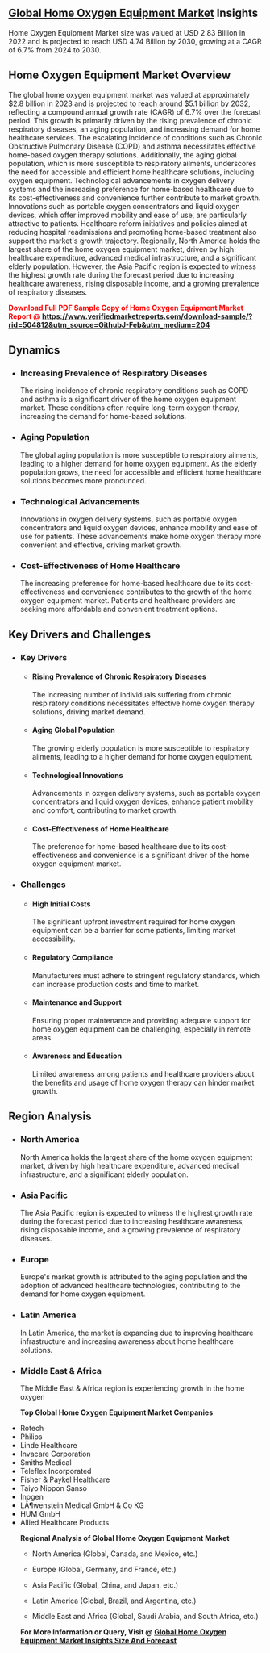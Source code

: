 <h2><a href="https://www.verifiedmarketreports.com/download-sample/?rid=504812&amp;utm_source=GithubJ&amp;utm_medium=204" target="_blank">Global Home Oxygen Equipment Market</a> Insights</h2><p>Home Oxygen Equipment Market size was valued at USD 2.83 Billion in 2022 and is projected to reach USD 4.74 Billion by 2030, growing at a CAGR of 6.7% from 2024 to 2030.</p><p> <h2>Home Oxygen Equipment Market Overview</h2> <p>The global home oxygen equipment market was valued at approximately $2.8 billion in 2023 and is projected to reach around $5.1 billion by 2032, reflecting a compound annual growth rate (CAGR) of 6.7% over the forecast period. This growth is primarily driven by the rising prevalence of chronic respiratory diseases, an aging population, and increasing demand for home healthcare services. The escalating incidence of conditions such as Chronic Obstructive Pulmonary Disease (COPD) and asthma necessitates effective home-based oxygen therapy solutions. Additionally, the aging global population, which is more susceptible to respiratory ailments, underscores the need for accessible and efficient home healthcare solutions, including oxygen equipment. Technological advancements in oxygen delivery systems and the increasing preference for home-based healthcare due to its cost-effectiveness and convenience further contribute to market growth. Innovations such as portable oxygen concentrators and liquid oxygen devices, which offer improved mobility and ease of use, are particularly attractive to patients. Healthcare reform initiatives and policies aimed at reducing hospital readmissions and promoting home-based treatment also support the market's growth trajectory. Regionally, North America holds the largest share of the home oxygen equipment market, driven by high healthcare expenditure, advanced medical infrastructure, and a significant elderly population. However, the Asia Pacific region is expected to witness the highest growth rate during the forecast period due to increasing healthcare awareness, rising disposable income, and a growing prevalence of respiratory diseases. </p> <p><strong><p><span class=""><span style="color: #ff0000;"><strong>Download Full PDF Sample Copy of Home Oxygen Equipment Market Report</strong> @ </span><a href="https://www.verifiedmarketreports.com/download-sample/?rid=504812&amp;utm_source=GithubJ-Feb&amp;utm_medium=204" target="_blank">https://www.verifiedmarketreports.com/download-sample/?rid=504812&amp;utm_source=GithubJ-Feb&amp;utm_medium=204</a></span></p></strong></p> <h2>Dynamics</h2> <ul> <li><h3>Increasing Prevalence of Respiratory Diseases</h3> <p>The rising incidence of chronic respiratory conditions such as COPD and asthma is a significant driver of the home oxygen equipment market. These conditions often require long-term oxygen therapy, increasing the demand for home-based solutions. </p> </li> <li><h3>Aging Population</h3> <p>The global aging population is more susceptible to respiratory ailments, leading to a higher demand for home oxygen equipment. As the elderly population grows, the need for accessible and efficient home healthcare solutions becomes more pronounced. </p> </li> <li><h3>Technological Advancements</h3> <p>Innovations in oxygen delivery systems, such as portable oxygen concentrators and liquid oxygen devices, enhance mobility and ease of use for patients. These advancements make home oxygen therapy more convenient and effective, driving market growth. </p> </li> <li><h3>Cost-Effectiveness of Home Healthcare</h3> <p>The increasing preference for home-based healthcare due to its cost-effectiveness and convenience contributes to the growth of the home oxygen equipment market. Patients and healthcare providers are seeking more affordable and convenient treatment options. </p> </li> </ul> <h2>Key Drivers and Challenges</h2> <ul> <li><h3>Key Drivers</h3> <ul> <li><h4>Rising Prevalence of Chronic Respiratory Diseases</h4> <p>The increasing number of individuals suffering from chronic respiratory conditions necessitates effective home oxygen therapy solutions, driving market demand. </p> </li> <li><h4>Aging Global Population</h4> <p>The growing elderly population is more susceptible to respiratory ailments, leading to a higher demand for home oxygen equipment. </p> </li> <li><h4>Technological Innovations</h4> <p>Advancements in oxygen delivery systems, such as portable oxygen concentrators and liquid oxygen devices, enhance patient mobility and comfort, contributing to market growth. </p> </li> <li><h4>Cost-Effectiveness of Home Healthcare</h4> <p>The preference for home-based healthcare due to its cost-effectiveness and convenience is a significant driver of the home oxygen equipment market. </p> </li> </ul> </li> <li><h3>Challenges</h3> <ul> <li><h4>High Initial Costs</h4> <p>The significant upfront investment required for home oxygen equipment can be a barrier for some patients, limiting market accessibility. </p> </li> <li><h4>Regulatory Compliance</h4> <p>Manufacturers must adhere to stringent regulatory standards, which can increase production costs and time to market. </p> </li> <li><h4>Maintenance and Support</h4> <p>Ensuring proper maintenance and providing adequate support for home oxygen equipment can be challenging, especially in remote areas. </p> </li> <li><h4>Awareness and Education</h4> <p>Limited awareness among patients and healthcare providers about the benefits and usage of home oxygen therapy can hinder market growth. </p> </li> </ul> </li> </ul> <h2>Region Analysis</h2> <ul> <li><h3>North America</h3> <p>North America holds the largest share of the home oxygen equipment market, driven by high healthcare expenditure, advanced medical infrastructure, and a significant elderly population. </p> </li> <li><h3>Asia Pacific</h3> <p>The Asia Pacific region is expected to witness the highest growth rate during the forecast period due to increasing healthcare awareness, rising disposable income, and a growing prevalence of respiratory diseases. </p> </li> <li><h3>Europe</h3> <p>Europe's market growth is attributed to the aging population and the adoption of advanced healthcare technologies, contributing to the demand for home oxygen equipment. </p> </li> <li><h3>Latin America</h3> <p>In Latin America, the market is expanding due to improving healthcare infrastructure and increasing awareness about home healthcare solutions. </p> </li> <li><h3>Middle East & Africa</h3> <p>The Middle East & Africa region is experiencing growth in the home oxygen</p><p><strong>Top Global Home Oxygen Equipment Market Companies</strong></p><div data-test-id=""><p><li>Rotech</li><li> Philips</li><li> Linde Healthcare</li><li> Invacare Corporation</li><li> Smiths Medical</li><li> Teleflex Incorporated</li><li> Fisher & Paykel Healthcare</li><li> Taiyo Nippon Sanso</li><li> Inogen</li><li> LÃ¶wenstein Medical GmbH & Co KG</li><li> HUM GmbH</li><li> Allied Healthcare Products</li></p><div><strong>Regional Analysis of&nbsp;Global Home Oxygen Equipment Market</strong></div><ul><li dir="ltr"><p dir="ltr">North America&nbsp;(Global, Canada, and Mexico, etc.)</p></li><li dir="ltr"><p dir="ltr">Europe (Global, Germany, and France, etc.)</p></li><li dir="ltr"><p dir="ltr">Asia Pacific&nbsp;(Global, China, and Japan, etc.)</p></li><li dir="ltr"><p dir="ltr">Latin America&nbsp;(Global, Brazil, and Argentina, etc.)</p></li><li dir="ltr">Middle East and Africa&nbsp;(Global, Saudi Arabia, and South Africa, etc.)</li></ul><p><strong>For More Information or Query, Visit @&nbsp;</strong><strong><a href="https://www.verifiedmarketreports.com/product/home-oxygen-equipment-market/?utm_source=GithubJ&amp;utm_medium=204" target="_blank">Global Home Oxygen Equipment Market Insights Size And Forecast</a></strong></p></div>

